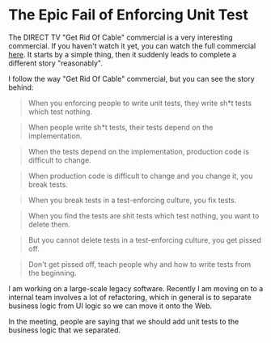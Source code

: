# The Epic Fail of Enforcing Unit Test

The DIRECT TV "Get Rid Of Cable" commercial is a very interesting commercial.
If you haven't watch it yet, you can watch the full commercial [here].
It starts by a simple thing, then it suddenly leads to complete a different
story "reasonably".

I follow the way "Get Rid Of Cable" commercial, but you can see the story behind:

> When you enforcing people to write unit tests, they write sh*t tests which
test nothing.

> When people write sh*t tests, their tests depend on the implementation.

> When the tests depend on the implementation, production code is difficult to change.

> When production code is difficult to change and you change it, you break tests.

> When you break tests in a test-enforcing culture, you fix tests.

> When you find the tests are shit tests which test nothing, you want to delete them.

> But you cannot delete tests in a test-enforcing culture, you get pissed off.

> Don't get pissed off, teach people why and how to write tests from the beginning.

I am working on a large-scale legacy software. Recently I am moving on to a
internal team involves a lot of refactoring, which in general is to separate business
logic from UI logic so we can move it onto the Web.

In the meeting, people are saying that we should add unit tests to the business logic
that we separated.

[here]: https://www.youtube.com/watch?v=NZ80SVOHKoo
